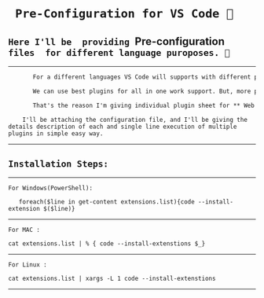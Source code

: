 
# ` Pre-Configuration for VS Code 💯`

## `Here I'll be  providing `Pre-configuration` files  for different language puroposes. 🤤`

---

```diff
       For a different languages VS Code will supports with different plugins.

       We can use best plugins for all in one work support. But, more plugins may raise performance issue of VS Code.

       That's the reason I'm giving individual plugin sheet for ** Web developemnt **
```

```
    I'll be attaching the configuration file, and I'll be giving the details description of each and single line execution of multiple plugins in simple easy way.
```

***
 ## `Installation Steps:` 

***
``` For Windows(PowerShell): ```
 ```code
    foreach($line in get-content extensions.list){code --install-extension $($line)}
 ```
***
```For MAC :```
```code
cat extensions.list | % { code --install-extenstions $_}
````
***
```For Linux :```
``` code
cat extensions.list | xargs -L 1 code --install-extenstions 
```
***

